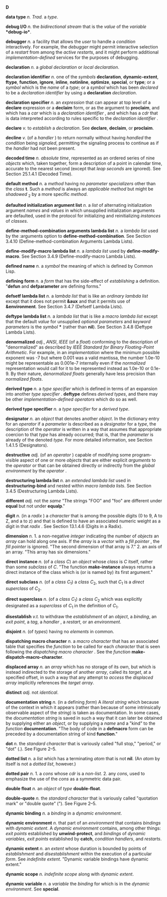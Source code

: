 **D** 

**data type** *n. Trad.* a *type*. 

**debug I/O** *n.* the *bidirectional stream* that is the *value* of the *variable* **\*debug-io\***. 

**debugger** *n.* a facility that allows the *user* to handle a *condition* interactively. For example, the *debugger* might permit interactive selection of a *restart* from among the *active restarts*, and it might perform additional *implementation-defined* services for the purposes of debugging. 

**declaration** *n.* a *global declaration* or *local declaration*. 

**declaration identifier** *n.* one of the *symbols* **declaration**, **dynamic-extent**, **ftype**, **function**, **ignore**, **inline**, **notinline**, **optimize**, **special**, or **type**; or a *symbol* which is the *name* of a *type*; or a *symbol* which has been *declared* to be a *declaration identifier* by using a **declaration** *declaration*. 

**declaration specifier** *n.* an *expression* that can appear at top level of a **declare** expression or a **declaim** form, or as the argument to **proclaim**, and which has a *car* which is a *declaration identifier* , and which has a *cdr* that is data interpreted according to rules specific to the *declaration identifier* . 

**declare** *v.* to *establish* a *declaration*. See **declare**, **declaim**, or **proclaim**. 

**decline** *v.* (of a *handler* ) to return normally without having *handled* the *condition* being *signaled*, permitting the signaling process to continue as if the *handler* had not been present. 

**decoded time** *n. absolute time*, represented as an ordered series of nine *objects* which, taken together, form a description of a point in calendar time, accurate to the nearest second (except that *leap seconds* are ignored). See Section 25.1.4.1 (Decoded Time). 

**default method** *n.* a *method* having no *parameter specializers* other than the *class* **t**. Such a *method* is always an *applicable method* but might be *shadowed* <sub>2</sub> by a more specific *method*. 

**defaulted initialization argument list** *n.* a *list* of alternating initialization argument *names* and *values* in which unsupplied initialization arguments are defaulted, used in the protocol for initializing and reinitializing *instances* of *classes*. 

**define-method-combination arguments lambda list** *n.* a *lambda list* used by the :arguments option to **define-method-combination**. See Section 3.4.10  (Define-method-combination Arguments Lambda Lists). 

**define-modify-macro lambda list** *n.* a *lambda list* used by **define-modify-macro**. See Section 3.4.9 (Define-modify-macro Lambda Lists). 

**defined name** *n.* a *symbol* the meaning of which is defined by Common Lisp. 

**defining form** *n.* a *form* that has the side-effect of *establishing* a definition. "**defun** and **defparameter** are defining forms." 

**defsetf lambda list** *n.* a *lambda list* that is like an *ordinary lambda list* except that it does not permit **&amp;aux** and that it permits use of **&amp;environment**. See Section 3.4.7 (Defsetf Lambda Lists). 

**deftype lambda list** *n.* a *lambda list* that is like a *macro lambda list* except that the default *value* for unsupplied *optional parameters* and *keyword parameters* is the *symbol* **\*** (rather than **nil**). See Section 3.4.8 (Deftype Lambda Lists). 

**denormalized** *adj.*, *ANSI*, *IEEE* (of a *float*) conforming to the description of  "denormalized" as described by *IEEE Standard for Binary Floating-Point Arithmetic*. For example, in an *implementation* where the minimum possible exponent was -7 but where 0.001 was a valid mantissa, the number 1.0e-10 might be representable as 0.001e-7 internally even if the *normalized* representation would call for it to be represented instead as 1.0e-10 or 0.1e-9. By their nature, *denormalized floats* generally have less precision than *normalized floats*. 

**derived type** *n.* a *type specifier* which is defined in terms of an expansion into another *type specifier* . **deftype** defines *derived types*, and there may be other  *implementation-defined operators* which do so as well. 

**derived type specifier** *n.* a *type specifier* for a *derived type*. 

**designator** *n.* an *object* that denotes another *object*. In the dictionary entry for an *operator* if a *parameter* is described as a *designator* for a *type*, the description of the *operator* is written in a way that assumes that appropriate coercion to that *type* has already occurred; that is, that the *parameter* is already of the denoted *type*. For more detailed information, see Section 1.4.1.5 (Designators). 

**destructive** *adj.* (of an *operator* ) capable of modifying some program-visible aspect of one or more *objects* that are either explicit *arguments* to the *operator* or that can be obtained directly or indirectly from the *global environment* by the *operator* . 

**destructuring lambda list** *n.* an *extended lambda list* used in **destructuring-bind** and nested within *macro lambda lists*. See Section 3.4.5 (Destructuring Lambda Lists). 

**different** *adj.* not the *same* "The strings "FOO" and "foo" are different under **equal** but not under **equalp**." 

**digit** *n.* (in a *radix* ) a *character* that is among the possible digits (0 to 9, A to Z, and a to z) and that is defined to have an associated numeric weight as a digit in that *radix* . See Section 13.1.4.6 (Digits in a Radix). 

**dimension** *n.* 1. a non-negative *integer* indicating the number of *objects* an *array* can hold along one axis. If the *array* is a *vector* with a *fill pointer* , the *fill pointer* is ignored. "The second dimension of that array is 7." 2. an axis of an array. "This array has six dimensions." 

**direct instance** *n.* (of a *class C*) an *object* whose *class* is *C* itself, rather than some *subclass* of *C*. "The function **make-instance** always returns a direct instance of the class which is (or is named by) its first argument." 

**direct subclass** *n.* (of a *class C*<sub>1</sub>) a *class C*<sub>2</sub>, such that *C*<sub>1</sub> is a *direct superclass* of *C*<sub>2</sub>. 

**direct superclass** *n.* (of a *class C*<sub>1</sub>) a *class C*<sub>2</sub> which was explicitly designated as a *superclass* of *C*<sub>1</sub> in the definition of *C*<sub>1</sub>. 

**disestablish** *v.t.* to withdraw the *establishment* of an *object*, a *binding*, an *exit point*, a *tag*, a *handler* , a *restart*, or an *environment*. 

**disjoint** *n.* (of *types*) having no *elements* in common. 

**dispatching macro character** *n.* a *macro character* that has an associated table that specifies the *function* to be called for each *character* that is seen following the *dispatching macro character* . See the *function* **make-dispatch-macro-character**. 

**displaced array** *n.* an *array* which has no storage of its own, but which is instead indirected to the storage of another *array*, called its *target*, at a specified offset, in such a way that any attempt to *access* the *displaced array* implicitly references the *target array*. 

**distinct** *adj.* not *identical*. 

**documentation string** *n.* (in a defining *form*) A *literal string* which because of the context in which it appears (rather than because of some intrinsically observable aspect of the *string*) is taken as documentation. In some cases, the *documentation string* is saved in such a way that it can later be obtained by supplying either an *object*, or by supplying a *name* and a "kind" to the *function* **documentation**. "The body of code in a **defmacro** form can be preceded by a documentation string of kind **function**." 

**dot** *n.* the *standard character* that is variously called "full stop," "period," or "dot" (.). See Figure 2–5. 

**dotted list** *n.* a *list* which has a terminating *atom* that is not **nil**. (An *atom* by itself is not a *dotted list*, however.) 

**dotted pair** *n.* 1. a *cons* whose *cdr* is a *non-list*. 2. any *cons*, used to emphasize the use of the *cons* as a symmetric data pair. 

**double float** *n.* an *object* of *type* **double-float**. 

**double-quote** *n.* the *standard character* that is variously called "quotation mark" or "double quote" ("). See Figure 2–5. 

**dynamic binding** *n.* a *binding* in a *dynamic environment*. 

**dynamic environment** *n.* that part of an *environment* that contains *bindings*  with *dynamic extent*. A *dynamic environment* contains, among other things: *exit points* established by **unwind-protect**, and *bindings* of *dynamic variables*, *exit points* established by **catch**, *condition handlers*, and *restarts*. 

**dynamic extent** *n.* an *extent* whose duration is bounded by points of *establishment* and *disestablishment* within the execution of a particular *form*. See *indefinite extent*. "Dynamic variable bindings have dynamic extent." 

**dynamic scope** *n. indefinite scope* along with *dynamic extent*. 

**dynamic variable** *n.* a *variable* the *binding* for which is in the *dynamic environment*. See **special**. 

